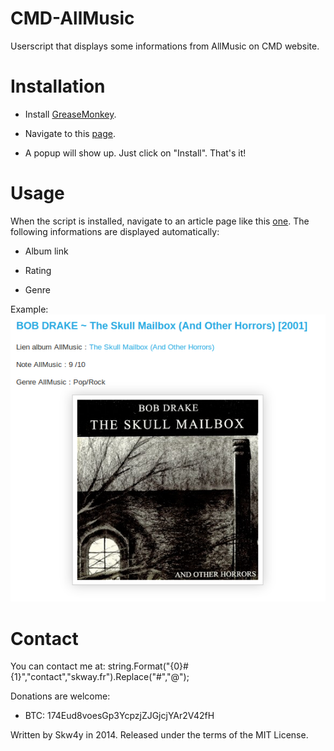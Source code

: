 CMD-AllMusic
===========
Userscript that displays some informations from AllMusic on CMD website.


Installation
===========
* Install [GreaseMonkey](https://addons.mozilla.org/fr/firefox/addon/greasemonkey/).

* Navigate to this [page](https://github.com/skw4y/CMD-AllMusic/raw/master/CMD_AllMusic.user.js).

* A popup will show up. Just click on "Install". That's it!


Usage
===========
When the script is installed, navigate to an article page like this [one](http://le-club-des-mangeurs-de-disques.blogspot.fr/2014/07/bob-drake-skull-mailbox-and-other.html).
The following informations are displayed automatically:
* Album link

* Rating

* Genre


Example:
![](CMD-article.png)

	 
Contact
=======
You can contact me at: string.Format("{0}#{1}","contact","skway.fr").Replace("#","@");

Donations are welcome:
- BTC: 174Eud8voesGp3YcpzjZJGjcjYAr2V42fH

Written by Skw4y in 2014. Released under the terms of the MIT License.  

